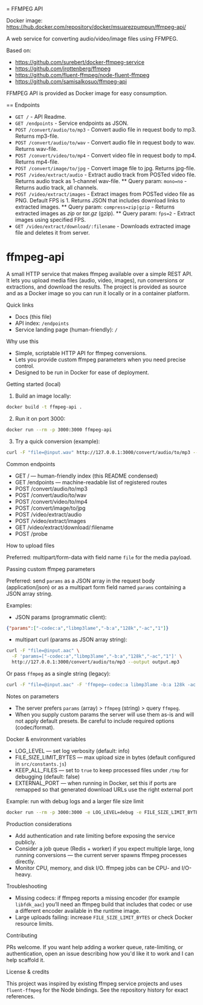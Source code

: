 = FFMPEG API

Docker image: https://hub.docker.com/repository/docker/msuarezpumpun/ffmpeg-api/

A web service for converting audio/video/image files using FFMPEG.

Based on:

* https://github.com/surebert/docker-ffmpeg-service
* https://github.com/jrottenberg/ffmpeg 
* https://github.com/fluent-ffmpeg/node-fluent-ffmpeg
* https://github.com/samisalkosuo/ffmpeg-api

FFMPEG API is provided as Docker image for easy consumption.

== Endpoints

* `GET /` - API Readme.
* `GET /endpoints` - Service endpoints as JSON.
* `POST /convert/audio/to/mp3` - Convert audio file in request body to mp3. Returns mp3-file.
* `POST /convert/audio/to/wav` - Convert audio file in request body to wav. Returns wav-file.
* `POST /convert/video/to/mp4` - Convert video file in request body to mp4. Returns mp4-file.
* `POST /convert/image/to/jpg` - Convert image file to jpg. Returns jpg-file.
* `POST /video/extract/audio` - Extract audio track from POSTed video file. Returns audio track as 1-channel wav-file.
** Query param: `mono=no` - Returns audio track, all channels.
* `POST /video/extract/images` - Extract images from POSTed video file as PNG. Default FPS is 1. Returns JSON that includes download links to extracted images.
** Query param: `compress=zip|gzip` - Returns extracted images as _zip_ or _tar.gz_ (gzip).
** Query param: `fps=2` - Extract images using specified FPS. 
* `GET /video/extract/download/:filename` - Downloads extracted image file and deletes it from server.
# ffmpeg-api

A small HTTP service that makes ffmpeg available over a simple REST API. It
lets you upload media files (audio, video, images), run conversions or
extractions, and download the results. The project is provided as source
and as a Docker image so you can run it locally or in a container platform.

Quick links

- Docs (this file)
- API index: `/endpoints`
- Service landing page (human-friendly): `/`

Why use this

- Simple, scriptable HTTP API for ffmpeg conversions.
- Lets you provide custom ffmpeg parameters when you need precise control.
- Designed to be run in Docker for ease of deployment.

Getting started (local)

1. Build an image locally:

```bash
docker build -t ffmpeg-api .
```

2. Run it on port 3000:

```bash
docker run --rm -p 3000:3000 ffmpeg-api
```

3. Try a quick conversion (example):

```bash
curl -F "file=@input.wav" http://127.0.0.1:3000/convert/audio/to/mp3 --output output.mp3
```

Common endpoints

- GET / — human-friendly index (this README condensed)
- GET /endpoints — machine-readable list of registered routes
- POST /convert/audio/to/mp3
- POST /convert/audio/to/wav
- POST /convert/video/to/mp4
- POST /convert/image/to/jpg
- POST /video/extract/audio
- POST /video/extract/images
- GET /video/extract/download/:filename
- POST /probe

How to upload files

Preferred: multipart/form-data with field name `file` for the media payload.

Passing custom ffmpeg parameters

Preferred: send `params` as a JSON array in the request body (application/json)
or as a multipart form field named `params` containing a JSON array string.

Examples:

- JSON params (programmatic client):

```json
{"params":["-codec:a","libmp3lame","-b:a","128k","-ac","1"]}
```

- multipart curl (params as JSON array string):

```bash
curl -F "file=@input.aac" \
  -F 'params=["-codec:a","libmp3lame","-b:a","128k","-ac","1"]' \
  http://127.0.0.1:3000/convert/audio/to/mp3 --output output.mp3
```

Or pass `ffmpeg` as a single string (legacy):

```bash
curl -F "file=@input.aac" -F 'ffmpeg=-codec:a libmp3lame -b:a 128k -ac 1' http://127.0.0.1:3000/convert/audio/to/mp3 --output output.mp3
```

Notes on parameters

- The server prefers `params` (array) > `ffmpeg` (string) > query `ffmpeg`.
- When you supply custom params the server will use them as-is and will not
  apply default presets. Be careful to include required options (codec/format).

Docker & environment variables

- LOG_LEVEL — set log verbosity (default: info)
- FILE_SIZE_LIMIT_BYTES — max upload size in bytes (default configured in
  `src/constants.js`)
- KEEP_ALL_FILES — set to `true` to keep processed files under `/tmp` for
  debugging (default: false)
- EXTERNAL_PORT — when running in Docker, set this if ports are remapped so
  that generated download URLs use the right external port

Example: run with debug logs and a larger file size limit

```bash
docker run --rm -p 3000:3000 -e LOG_LEVEL=debug -e FILE_SIZE_LIMIT_BYTES=1073741824 ffmpeg-api
```

Production considerations

- Add authentication and rate limiting before exposing the service publicly.
- Consider a job queue (Redis + worker) if you expect multiple large, long
  running conversions — the current server spawns ffmpeg processes directly.
- Monitor CPU, memory, and disk I/O. ffmpeg jobs can be CPU- and I/O-heavy.

Troubleshooting

- Missing codecs: if ffmpeg reports a missing encoder (for example `libfdk_aac`)
  you’ll need an ffmpeg build that includes that codec or use a different
  encoder available in the runtime image.
- Large uploads failing: increase `FILE_SIZE_LIMIT_BYTES` or check Docker
  resource limits.

Contributing

PRs welcome. If you want help adding a worker queue, rate-limiting, or
authentication, open an issue describing how you'd like it to work and I can
help scaffold it.

License & credits

This project was inspired by existing ffmpeg service projects and uses
`fluent-ffmpeg` for the Node bindings. See the repository history for exact
references.
